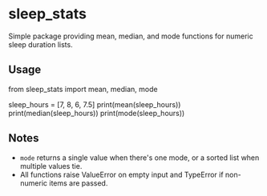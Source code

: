 sleep_stats
===========

Simple package providing mean, median, and mode functions for numeric sleep duration lists.

Usage
-----

from sleep_stats import mean, median, mode

sleep_hours = [7, 8, 6, 7.5]
print(mean(sleep_hours))
print(median(sleep_hours))
print(mode(sleep_hours))

Notes
-----
- `mode` returns a single value when there's one mode, or a sorted list when multiple values tie.
- All functions raise ValueError on empty input and TypeError if non-numeric items are passed.

